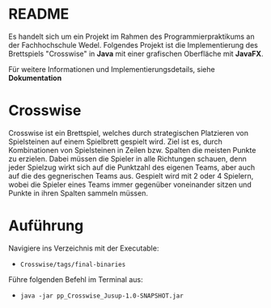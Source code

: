 # README
Es handelt sich um ein Projekt im Rahmen des  Programmierpraktikums an der Fachhochschule Wedel. Folgendes Projekt ist die Implementierung des Brettspiels "Crosswise" in **Java** mit einer grafischen Oberfläche mit **JavaFX**.

Für weitere Informationen und Implementierungsdetails, siehe **Dokumentation**

# Crosswise
Crosswise ist ein Brettspiel, welches durch strategischen Platzieren von Spielsteinen auf einem
Spielbrett gespielt wird. Ziel ist es, durch Kombinationen von Spielsteinen in Zeilen bzw. Spalten die
meisten Punkte zu erzielen. Dabei müssen die Spieler in alle Richtungen schauen, denn jeder Spielzug
wirkt sich auf die Punktzahl des eigenen Teams, aber auch auf die des gegnerischen Teams aus.
Gespielt wird mit 2 oder 4 Spielern, wobei die Spieler eines Teams immer gegenüber voneinander
sitzen und Punkte in ihren Spalten sammeln müssen.

# Auführung
Navigiere ins Verzeichnis mit der Executable:
- `Crosswise/tags/final-binaries`

Führe folgenden Befehl im Terminal aus:
- `java -jar pp_Crosswise_Jusup-1.0-SNAPSHOT.jar`
